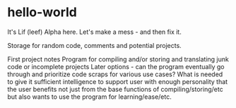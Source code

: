 # hello-world
It's Lif (leef) Alpha here. 
Let's make a mess - and then fix it. 

Storage for random code, comments and potential projects. 

First project notes
Program for compiling and/or storing and translating junk code or incomplete projects
Later options - can the program eventually go through and prioritize code scraps for various use cases?
What is needed to give it sufficient intelligence to support user with enough personality that the user benefits not just from the base functions of compiling/storing/etc but also wants to use the program for learning/ease/etc.

